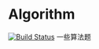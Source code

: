 Algorithm
=====
[![Build Status](https://travis-ci.org/mengke/Algorithm.png?branch=master)](https://travis-ci.org/mengke/Algorithm)
一些算法题